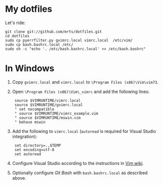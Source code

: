 # My dotfiles

Let's ride:

    git clone git://github.com/mrts/dotfiles.git
    cd dotfiles
    sudo cp pyerrfilter.py gvimrc.local vimrc.local  /etc/vim/
    sudo cp bash.bashrc.local /etc/
    sudo sh -c "echo '. /etc/bash.bashrc.local' >> /etc/bash.bashrc"

# In Windows

1. Copy `gvimrc.local` and `vimrc.local` to `\Program Files (x86)\Vim\vim73`.

1. Open `\Program Files (x86)\Vim\_vimrc` and add the following lines:

        source $VIMRUNTIME/vimrc.local
        source $VIMRUNTIME/gvimrc.local
        " set nocompatible
        " source $VIMRUNTIME/vimrc_example.vim
        " source $VIMRUNTIME/mswin.vim
        " behave mswin

1. Add the following to `vimrc.local` (`autoread` is required for Visual Studio
   integration):

        set directory=.,$TEMP
        set encoding=utf-8
        set autoread

1. Configure Visual Studio according to the instructions in
   [Vim wiki](http://vim.wikia.com/wiki/Integrate_gvim_with_Visual_Studio).

1. Optionally configure *Git Bash* with `bash.bashrc.local` as described above.
